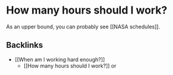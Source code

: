 # How many hours should I work?
As an upper bound, you can probably see [[NASA schedules]]. 

## Backlinks
* [[When am I working hard enough?]]
	* [[How many hours should I work?]] or 

<!-- #p2 -->

<!-- {BearID:76197E85-54D1-48E0-B7BE-4E8971B7EF9D-79943-000023D956FC47D9} -->
